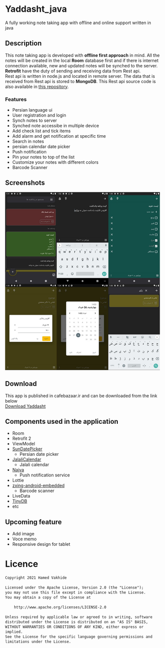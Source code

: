 # Yaddasht_java
 A fully working note taking app with offline and online support written in java

## Description 
This note taking app is developed with **offline first approach** in mind. All the notes will be created in the local **Room** database first and if there is internet connection available, new and updated notes will be synched to the server.  
**Retrofit** have the duty of sending and receiving data from Rest api.  
Rest api is written in node.js and located in remote server. The data that is received from Rest api is stored to **MongoDB**. This Rest api source code is also available in [this repository](www.google.com "Yaddasht Rest api").

### Features
- Persian language ui
- User registration and login
- Synch notes to server
- Synched note accessibe in multiple device
- Add check list and tick items
- Add alarm and get notification at specific time
- Search in notes
- persian calendar date picker
- Push notification 
- Pin your notes to top of the list
- Customize your notes with different colors
- Barcode Scanner

## Screenshots

<img src="/preview.jpg"/>

## Download
This app is published in cafebazaar.ir and can be downloaded from the link below  
    [Download Yaddasht](https://cafebazaar.ir/app/ir.yaddasht.yaddasht)


## Components used in the application
- Room
- Retrofit 2
- ViewModel
- [SunDatePicker](https://github.com/alirezaafkar/SunDatePicker)
    - Persian date picker
- [JalaliCalendar](https://github.com/razeghi71/JalaliCalendar)
    - Jalali calendar
- [Najva](https://www.najva.com/)
    - Push notification service
- Lottie 
- [zxing-android-embedded](https://github.com/journeyapps/zxing-android-embedded)
    - Barcode scanner
- LiveData
- [TinyDB](https://github.com/kcochibili/TinyDB--Android-Shared-Preferences-Turbo)
- etc

## Upcoming feature
- Add image
- Voce memo
- Responsive design for tablet

# Licence

    Copyright 2021 Hamed Vakhide
    
    Licensed under the Apache License, Version 2.0 (the "License");
    you may not use this file except in compliance with the License.
    You may obtain a copy of the License at
    
        http://www.apache.org/licenses/LICENSE-2.0
    
    Unless required by applicable law or agreed to in writing, software
    distributed under the License is distributed on an "AS IS" BASIS,
    WITHOUT WARRANTIES OR CONDITIONS OF ANY KIND, either express or implied.
    See the License for the specific language governing permissions and
    limitations under the License.